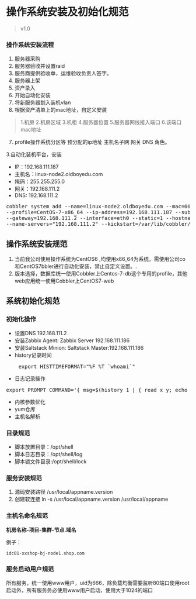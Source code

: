 # 操作系统安装及初始化规范
>  v1.0
### 操作系统安装流程

1. 服务器采购
2. 服务器验收并设置raid
3. 服务商提供验收单，运维验收负责人签字。
4. 服务器上架
5. 资产录入
6. 开始自动化安装
7. 将新服务器划入装机vlan
8. 根据资产清单上的mac地址，自定义安装
>1.机房 2.机房区域 3.机柜 4.服务器位置 5.服务器网线接入端口 6.该端口mac地址
 7. profile操作系统分区等 预分配的ip地址 主机名子网 网关 DNS 角色。

3.自动化装机平台，安装
* IP：192.168.111.187
* 主机名：linux-node2.oldboyedu.com
* 掩码：255.255.255.0
* 网关：192.168.111.2
* DNS: 192.168.111.2
<pre>
cobbler system add --name=linux-node2.oldboyedu.com --mac=00:50:56:31:6C:DF 
--profile=CentOS-7-x86_64 --ip-address=192.168.111.187 --subnet=255.255.255.0 
--gateway=192.168.111.2 --interface=eth0 --static=1 --hostname=linux-node2.oldboyedu.com
--name-servers="192.168.111.2" --kickstart=/var/lib/cobbler/kickstarts/CentOS-7-x86_64.cfg
</pre>




## 操作系统安装规范
	
1. 当前我公司使用操作系统为CentOS6 ,均使用x86_64为系统，需使用公司co和CentOS7bbler进行自动化安装，禁止自定义设置。.
2. 版本选择，数据库统一使用Cobbler上Centos-7-db这个专用的profile，其他web应用统一使用Cobbler上CentOS7-web
	





## 系统初始化规范
### 初始化操作

* 设置DNS 192.168.111.2
* 安装Zabbix Agent: Zabbix Server 192.168.111.186
* 安装Saltstack Minion: Saltstack Master:192.168.111.186
* history记录时间
<pre>
    export HISTTIMEFORMAT="%F %T `whoami`"
</pre>
* 日志记录操作
<pre>
export PROMPT_COMMAND='{ msg=$(history 1 | { read x y; echo $y; });logger "[euid=$(whoami)]":$(who am i):[`pwd`]"$msg"; }'
</pre>
* 内核参数优化
* yum仓库
* 主机名解析

### 目录规范
* 脚本放置目录：/opt/shell
* 脚本日志目录：/opt/shell/log
* 脚本锁文件目录:/opt/shell/lock

### 服务安装规范
1. 源码安装路径 /usr/local/appname.version
2. 创建软连接 ln -s /usr/local/appname.version /usr/local/appname 

### 主机名命名规范

  **机房名称-项目-集群-节点.域名**
 
例子： 

	idc01-xxshop-bj-node1.shop.com

### 服务启动用户规范

所有服务，统一使用www用户，uid为666，除负载均衡需要监听80端口使用root启动外，所有服务务必使用www用户启动，使用大于1024的端口
